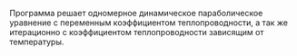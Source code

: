 Программа решает одномерное динамическое параболическое уравнение с переменным коэффициентом теплопроводности, а так же итерационно с коэффициентом теплопроводности зависящим от температуры. 
